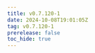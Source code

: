 ```yaml
---
title: v0.7.120-1
date: 2024-10-08T19:01:05Z
tag: v0.7.120-1
prerelease: false
toc_hide: true
---
```



